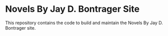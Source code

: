 # Novels By Jay D. Bontrager Site

This repository contains the code to build and maintain the Novels By Jay D. Bontrager site.

